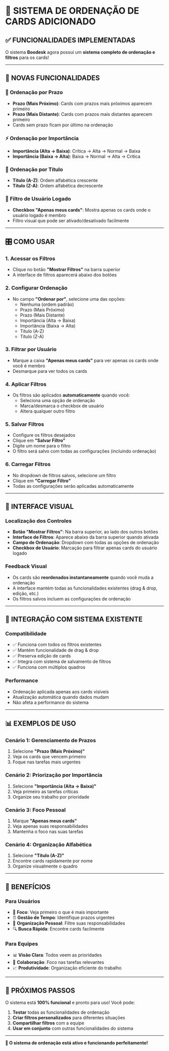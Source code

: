 # 🎯 SISTEMA DE ORDENAÇÃO DE CARDS ADICIONADO

## ✅ FUNCIONALIDADES IMPLEMENTADAS

O sistema **Boodesk** agora possui um **sistema completo de ordenação e filtros** para os cards!

---

## 🔧 NOVAS FUNCIONALIDADES

### 📅 **Ordenação por Prazo**
- **Prazo (Mais Próximo)**: Cards com prazos mais próximos aparecem primeiro
- **Prazo (Mais Distante)**: Cards com prazos mais distantes aparecem primeiro
- Cards sem prazo ficam por último na ordenação

### ⚡ **Ordenação por Importância**
- **Importância (Alta → Baixa)**: Crítica → Alta → Normal → Baixa
- **Importância (Baixa → Alta)**: Baixa → Normal → Alta → Crítica

### 📝 **Ordenação por Título**
- **Título (A-Z)**: Ordem alfabética crescente
- **Título (Z-A)**: Ordem alfabética decrescente

### 👤 **Filtro de Usuário Logado**
- **Checkbox "Apenas meus cards"**: Mostra apenas os cards onde o usuário logado é membro
- Filtro visual que pode ser ativado/desativado facilmente

---

## 🎛️ COMO USAR

### **1. Acessar os Filtros**
- Clique no botão **"Mostrar Filtros"** na barra superior
- A interface de filtros aparecerá abaixo dos botões

### **2. Configurar Ordenação**
- No campo **"Ordenar por"**, selecione uma das opções:
  - Nenhuma (ordem padrão)
  - Prazo (Mais Próximo)
  - Prazo (Mais Distante)
  - Importância (Alta → Baixa)
  - Importância (Baixa → Alta)
  - Título (A-Z)
  - Título (Z-A)

### **3. Filtrar por Usuário**
- Marque a caixa **"Apenas meus cards"** para ver apenas os cards onde você é membro
- Desmarque para ver todos os cards

### **4. Aplicar Filtros**
- Os filtros são aplicados **automaticamente** quando você:
  - Seleciona uma opção de ordenação
  - Marca/desmarca o checkbox de usuário
  - Altera qualquer outro filtro

### **5. Salvar Filtros**
- Configure os filtros desejados
- Clique em **"Salvar Filtro"**
- Digite um nome para o filtro
- O filtro será salvo com todas as configurações (incluindo ordenação)

### **6. Carregar Filtros**
- No dropdown de filtros salvos, selecione um filtro
- Clique em **"Carregar Filtro"**
- Todas as configurações serão aplicadas automaticamente

---

## 🎨 INTERFACE VISUAL

### **Localização dos Controles**
- **Botão "Mostrar Filtros"**: Na barra superior, ao lado dos outros botões
- **Interface de Filtros**: Aparece abaixo da barra superior quando ativada
- **Campo de Ordenação**: Dropdown com todas as opções de ordenação
- **Checkbox de Usuário**: Marcação para filtrar apenas cards do usuário logado

### **Feedback Visual**
- Os cards são **reordenados instantaneamente** quando você muda a ordenação
- A interface mantém todas as funcionalidades existentes (drag & drop, edição, etc.)
- Os filtros salvos incluem as configurações de ordenação

---

## 🔄 INTEGRAÇÃO COM SISTEMA EXISTENTE

### **Compatibilidade**
- ✅ Funciona com todos os filtros existentes
- ✅ Mantém funcionalidade de drag & drop
- ✅ Preserva edição de cards
- ✅ Integra com sistema de salvamento de filtros
- ✅ Funciona com múltiplos quadros

### **Performance**
- Ordenação aplicada apenas aos cards visíveis
- Atualização automática quando dados mudam
- Não afeta a performance do sistema

---

## 📊 EXEMPLOS DE USO

### **Cenário 1: Gerenciamento de Prazos**
1. Selecione **"Prazo (Mais Próximo)"**
2. Veja os cards que vencem primeiro
3. Foque nas tarefas mais urgentes

### **Cenário 2: Priorização por Importância**
1. Selecione **"Importância (Alta → Baixa)"**
2. Veja primeiro as tarefas críticas
3. Organize seu trabalho por prioridade

### **Cenário 3: Foco Pessoal**
1. Marque **"Apenas meus cards"**
2. Veja apenas suas responsabilidades
3. Mantenha o foco nas suas tarefas

### **Cenário 4: Organização Alfabética**
1. Selecione **"Título (A-Z)"**
2. Encontre cards rapidamente por nome
3. Organize visualmente o quadro

---

## 🎉 BENEFÍCIOS

### **Para Usuários**
- 🎯 **Foco**: Veja primeiro o que é mais importante
- ⏰ **Gestão de Tempo**: Identifique prazos urgentes
- 👤 **Organização Pessoal**: Filtre suas responsabilidades
- 🔍 **Busca Rápida**: Encontre cards facilmente

### **Para Equipes**
- 📊 **Visão Clara**: Todos veem as prioridades
- 🤝 **Colaboração**: Foco nas tarefas relevantes
- 📈 **Produtividade**: Organização eficiente do trabalho

---

## 🚀 PRÓXIMOS PASSOS

O sistema está **100% funcional** e pronto para uso! Você pode:

1. **Testar** todas as funcionalidades de ordenação
2. **Criar filtros personalizados** para diferentes situações
3. **Compartilhar filtros** com a equipe
4. **Usar em conjunto** com outras funcionalidades do sistema

---

**🎯 O sistema de ordenação está ativo e funcionando perfeitamente!**
